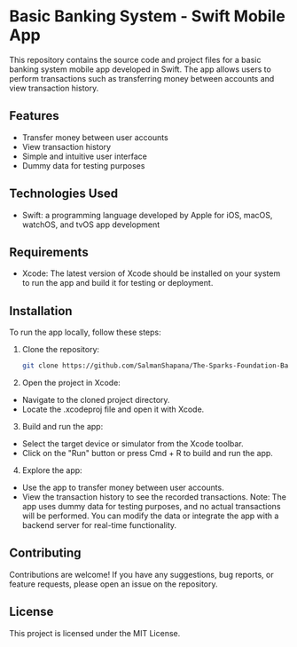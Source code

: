 # Basic Banking System - Swift Mobile App

This repository contains the source code and project files for a basic banking system mobile app developed in Swift. The app allows users to perform transactions such as transferring money between accounts and view transaction history.

## Features

- Transfer money between user accounts
- View transaction history
- Simple and intuitive user interface
- Dummy data for testing purposes

## Technologies Used

- Swift: a programming language developed by Apple for iOS, macOS, watchOS, and tvOS app development

## Requirements

- Xcode: The latest version of Xcode should be installed on your system to run the app and build it for testing or deployment.

## Installation

To run the app locally, follow these steps:

1. Clone the repository:

   ```bash
   git clone https://github.com/SalmanShapana/The-Sparks-Foundation-Basic-Mobile-App.git
2. Open the project in Xcode:

- Navigate to the cloned project directory.
- Locate the .xcodeproj file and open it with Xcode.
3. Build and run the app:

- Select the target device or simulator from the Xcode toolbar.
- Click on the "Run" button or press Cmd + R to build and run the app.
4. Explore the app:

- Use the app to transfer money between user accounts.
- View the transaction history to see the recorded transactions.
Note: The app uses dummy data for testing purposes, and no actual transactions will be performed. You can modify the data or integrate the app with a backend server for real-time functionality.

## Contributing
Contributions are welcome! If you have any suggestions, bug reports, or feature requests, please open an issue on the repository.

## License
This project is licensed under the MIT License.




